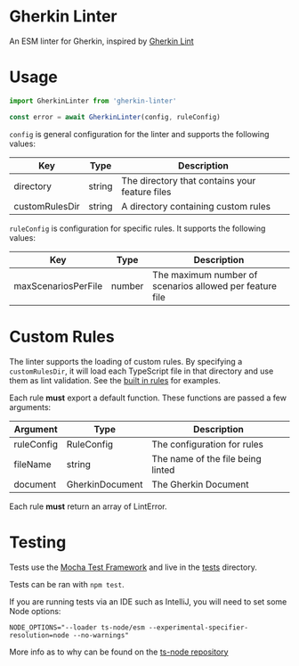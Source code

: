 # Gherkin Linter
An ESM linter for Gherkin, inspired by [Gherkin Lint](https://github.com/gherkin-lint/gherkin-lint)

# Usage
```typescript
import GherkinLinter from 'gherkin-linter'

const error = await GherkinLinter(config, ruleConfig)
```

`config` is general configuration for the linter and supports the following values:

| Key            | Type   | Description                                    |
|----------------|--------|------------------------------------------------|
| directory      | string | The directory that contains your feature files |
| customRulesDir | string | A directory containing custom rules            |

`ruleConfig` is configuration for specific rules. It supports the following values:

| Key                 | Type   | Description                                              |
|---------------------|--------|----------------------------------------------------------|
| maxScenariosPerFile | number | The maximum number of scenarios allowed per feature file |

# Custom Rules
The linter supports the loading of custom rules. By specifying a `customRulesDir`, it will load each
TypeScript file in that directory and use them as lint validation. See the [built in rules](./rules) for examples.

Each rule **must** export a default function. These functions are passed a few arguments:

| Argument   | Type            | Description                       |
|------------|-----------------|-----------------------------------|
| ruleConfig | RuleConfig      | The configuration for rules       |
| fileName   | string          | The name of the file being linted |
| document   | GherkinDocument | The Gherkin Document              |

Each rule **must** return an array of LintError.  

# Testing

Tests use the [Mocha Test Framework](https://mochajs.org/) and live in the [tests](./tests) directory.

Tests can be ran with `npm test`. 

If you are running tests via an IDE such as IntelliJ, you will need to set some Node options:

```shell
NODE_OPTIONS="--loader ts-node/esm --experimental-specifier-resolution=node --no-warnings"
```

More info as to why can be found on the [ts-node repository](https://github.com/TypeStrong/ts-node/issues/1007)
